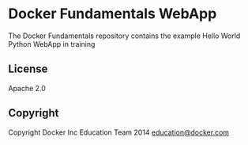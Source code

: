 Docker Fundamentals WebApp
==========================

The Docker Fundamentals repository contains the example Hello World Python WebApp in training

## License

Apache 2.0

## Copyright

Copyright Docker Inc Education Team 2014 <education@docker.com>
